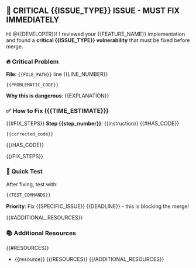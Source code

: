## 🚨 CRITICAL {{ISSUE_TYPE}} ISSUE - MUST FIX IMMEDIATELY

Hi @{{DEVELOPER}}! I reviewed your {{FEATURE_NAME}} implementation and found a **critical {{ISSUE_TYPE}} vulnerability** that must be fixed before merge.

### 🔥 Critical Problem

**File**: `{{FILE_PATH}}` line {{LINE_NUMBER}}

```{{LANGUAGE}}
{{PROBLEMATIC_CODE}}
```

**Why this is dangerous**: {{EXPLANATION}}

### ✅ How to Fix ({{TIME_ESTIMATE}})

{{#FIX_STEPS}}
**Step {{step_number}}**: {{instruction}}
{{#HAS_CODE}}
```{{language}}
{{corrected_code}}
```
{{/HAS_CODE}}

{{/FIX_STEPS}}

### 🧪 Quick Test

After fixing, test with:
```bash
{{TEST_COMMANDS}}
```

**Priority**: Fix {{SPECIFIC_ISSUE}} {{DEADLINE}} - this is blocking the merge!

{{#ADDITIONAL_RESOURCES}}
### 📚 Additional Resources
{{#RESOURCES}}
- {{resource}}
{{/RESOURCES}}
{{/ADDITIONAL_RESOURCES}}